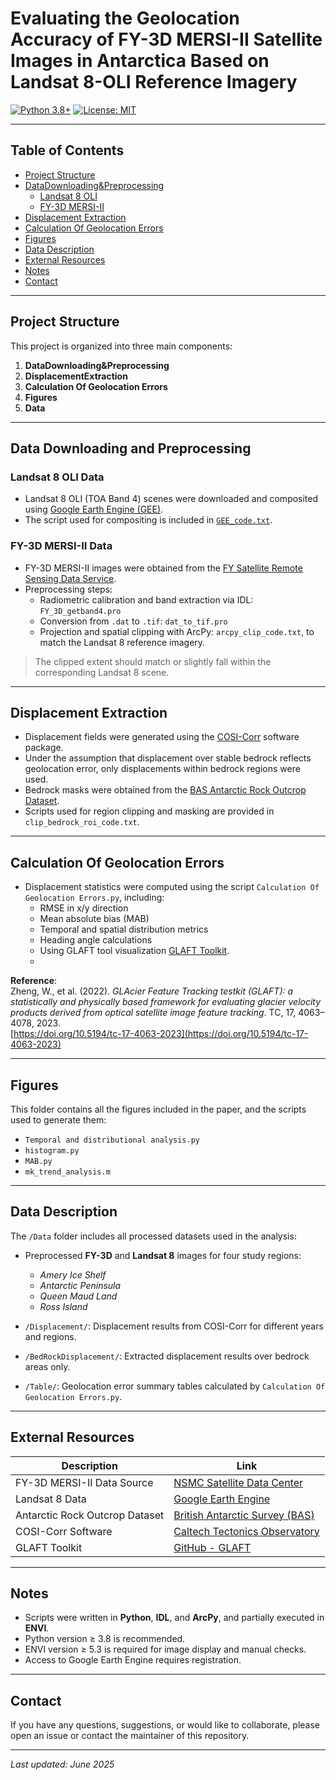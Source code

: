 # Evaluating the Geolocation Accuracy of FY-3D MERSI-II Satellite Images in Antarctica Based on Landsat 8-OLI Reference Imagery

[![Python 3.8+](https://img.shields.io/badge/Python-3.8%2B-blue)](https://www.python.org)
[![License: MIT](https://img.shields.io/badge/License-MIT-green.svg)](https://opensource.org/licenses/MIT)

---

## Table of Contents

- [Project Structure](#project-structure)  
- [DataDownloading&Preprocessing](#datadownloadingpreprocessing)  
  - [Landsat 8 OLI](#landsat-8-oli-data)  
  - [FY-3D MERSI-II](#fy-3d-mersi-ii-data)  
- [Displacement Extraction](#displacement-extraction)  
- [Calculation Of Geolocation Errors](#calculation-of-geolocation-errors)  
- [Figures](#figures)  
- [Data Description](#data-description)  
- [External Resources](#external-resources)  
- [Notes](#notes)  
- [Contact](#contact)  
---

## Project Structure

This project is organized into three main components:

1. **DataDownloading&Preprocessing**  
2. **DisplacementExtraction**  
3. **Calculation Of Geolocation Errors**
4. **Figures**
5. **Data**
---
## Data Downloading and Preprocessing

### Landsat 8 OLI Data

- Landsat 8 OLI (TOA Band 4) scenes were downloaded and composited using [Google Earth Engine (GEE)](https://earthengine.google.com/).
- The script used for compositing is included in [`GEE_code.txt`](./DataDownloading_Preprocessing/GEE_code.txt).

### FY-3D MERSI-II Data

- FY-3D MERSI-II images were obtained from the [FY Satellite Remote Sensing Data Service](https://satellite.nsmc.org.cn/PortalSite/Data/Satellite.aspx?currentculture=zh-CN).
- Preprocessing steps:
  - Radiometric calibration and band extraction via IDL: `FY_3D_getband4.pro`
  - Conversion from `.dat` to `.tif`: `dat_to_tif.pro`
  - Projection and spatial clipping with ArcPy: `arcpy_clip_code.txt`, to match the Landsat 8 reference imagery.

> The clipped extent should match or slightly fall within the corresponding Landsat 8 scene.

---

## Displacement Extraction

- Displacement fields were generated using the [COSI-Corr](http://www.tectonics.caltech.edu/slip_history/spot_coseis/) software package.
- Under the assumption that displacement over stable bedrock reflects geolocation error, only displacements within bedrock regions were used.
- Bedrock masks were obtained from the [BAS Antarctic Rock Outcrop Dataset](https://data.bas.ac.uk/items/178ec50d-1ffb-42a4-a4a3-1145419da2bb/).
- Scripts used for region clipping and masking are provided in `clip_bedrock_roi_code.txt`.

---

## Calculation Of Geolocation Errors

- Displacement statistics were computed using the script `Calculation Of Geolocation Errors.py`, including:
  - RMSE in x/y direction
  - Mean absolute bias (MAB)
  - Temporal and spatial distribution metrics
  - Heading angle calculations
  - Using GLAFT tool visualization [GLAFT Toolkit](https://github.com/ncu-cryosensing/GLAFT).
  - 
**Reference**:  
Zheng, W., et al. (2022). *GLAcier Feature Tracking testkit (GLAFT): a statistically and physically based framework for evaluating glacier velocity products derived from optical satellite image feature tracking*. TC, 17, 4063–4078, 2023.  
[https://doi.org/10.5194/tc-17-4063-2023](https://doi.org/10.5194/tc-17-4063-2023)

---

## Figures

This folder contains all the figures included in the paper, and the scripts used to generate them:

- `Temporal and distributional analysis.py`  
- `histogram.py`  
- `MAB.py`  
- `mk_trend_analysis.m`  

---

## Data Description

The `/Data` folder includes all processed datasets used in the analysis:

- Preprocessed **FY-3D** and **Landsat 8** images for four study regions:  
  - *Amery Ice Shelf*  
  - *Antarctic Peninsula*  
  - *Queen Maud Land*  
  - *Ross Island*

- `/Displacement/`: Displacement results from COSI-Corr for different years and regions.
- `/BedRockDisplacement/`: Extracted displacement results over bedrock areas only.
- `/Table/`: Geolocation error summary tables calculated by `Calculation Of Geolocation Errors.py`.

---

## External Resources

| Description | Link |
|------------|------|
| FY-3D MERSI-II Data Source | [NSMC Satellite Data Center](https://satellite.nsmc.org.cn/PortalSite/Data/Satellite.aspx?currentculture=zh-CN) |
| Landsat 8 Data | [Google Earth Engine](https://earthengine.google.com/) |
| Antarctic Rock Outcrop Dataset | [British Antarctic Survey (BAS)](https://data.bas.ac.uk/items/178ec50d-1ffb-42a4-a4a3-1145419da2bb/) |
| COSI-Corr Software | [Caltech Tectonics Observatory](http://www.tectonics.caltech.edu/slip_history/spot_coseis/) |
| GLAFT Toolkit | [GitHub - GLAFT](https://github.com/ncu-cryosensing/GLAFT) |

---

## Notes

- Scripts were written in **Python**, **IDL**, and **ArcPy**, and partially executed in **ENVI**.
- Python version ≥ 3.8 is recommended.
- ENVI version ≥ 5.3 is required for image display and manual checks.
- Access to Google Earth Engine requires registration.

---

## Contact

If you have any questions, suggestions, or would like to collaborate, please open an issue or contact the maintainer of this repository.

---

_Last updated: June 2025_
